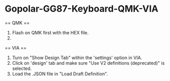 # Gopolar-GG87-Keyboard-QMK-VIA

== QMK ==
1. Flash on QMK first with the HEX file.
2. 
== VIA ==
1. Turn on "Show Design Tab" within the 'settings' option in VIA.
2. Click on 'design' tab and make sure "Use V2 definitions (deprecated)" is selected.
3. Load the .JSON file in "Load Draft Definition".
